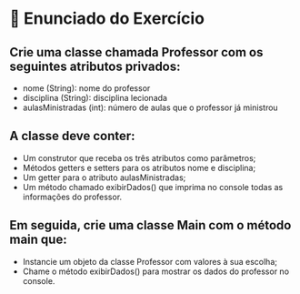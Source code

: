 # 📝 Enunciado do Exercício

## Crie uma classe chamada Professor com os seguintes atributos privados:
- nome (String): nome do professor
- disciplina (String): disciplina lecionada
- aulasMinistradas (int): número de aulas que o professor já ministrou

## A classe deve conter:
- Um construtor que receba os três atributos como parâmetros;
- Métodos getters e setters para os atributos nome e disciplina;
- Um getter para o atributo aulasMinistradas;
- Um método chamado exibirDados() que imprima no console todas as informações do professor.

## Em seguida, crie uma classe Main com o método main que:
- Instancie um objeto da classe Professor com valores à sua escolha;
- Chame o método exibirDados() para mostrar os dados do professor no console.
